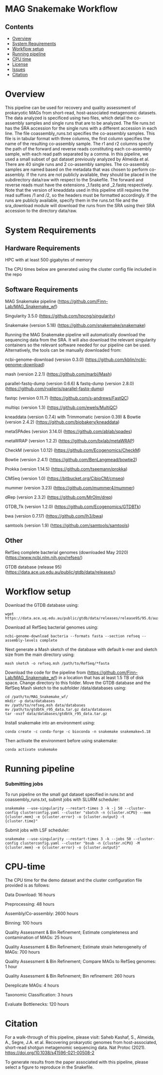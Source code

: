 # MAG Snakemake Workflow


## Contents

- [Overview](#overview)
- [System Requirements](#system-requirements)
- [Workflow setup](#Workflow-setup)
- [Running pipeline](#running-pipeline)
- [CPU time](#CPU-time)
- [License](./LICENSE)
- [Issues](https://github.com/Finn-Lab/MAG_Snakemake_wf/issues)
- [Citation](#citation)

# Overview

This pipeline can be used for recovery and quality assessment of prokaryotic MAGs from short-read, host-associated metagenomic datasets. The data analyzed is specificed using two files, which detail the co-assembly samples and single runs that are to be analyzed. The file runs.txt has the SRA accession for the single runs with a different accession in each line. The file coassembly_runs.txt specifies the co-assembly samples. This file is in tabular format with three columns, the first column specifies the name of the resulting co-assembly sample. The r1 and r2 columns specify the path of the forward and reverse reads constituting each co-assembly sample, with each read path separated by a comma. In this pipeline, we used a small subset of gut dataset previously analyzed by Almeida et al. There are 40 single runs and 2 co-assembly samples. The co-assembly samples are named based on the metadata that was chosen to perform co-assembly. If the runs are not publicly available, they should be placed in the subdirectory data/raw with respect to the Snakefile. The forward and reverse reads must have the extensions _1.fastq and _2.fastq respectively. Note that the version of kneaddata used in this pipeline still requires the read suffixes /1 and /2, so the headers must be formatted accordingly. If the runs are publicly available, specify them in the runs.txt file and the sra_download module will download the runs from the SRA using their SRA accession to the directory data/raw. 

# System Requirements

## Hardware Requirements

HPC with at least 500 gigabytes of memory

The CPU times below are generated using the cluster config file included in the repo

## Software Requirements

MAG Snakemake pipeline (https://github.com/Finn-Lab/MAG_Snakemake_wf)

Singularity 3.5.0 (https://github.com/hpcng/singularity)

Snakemake (version 5.18) (https://github.com/snakemake/snakemake) 

Running the MAG Snakemake pipeline will automatically download the sequencing data from the SRA. It will also download the relevant singularity containers so the relevant software needed for our pipeline can be used. Alternatively, the tools can be manually downloaded from:

ncbi-genome-download (version 0.3.0) (https://github.com/kblin/ncbi-genome-download)

mash (version 2.2.1) (https://github.com/marbl/Mash)

parallel-fastq-dump (version 0.6.6) & fastq-dump (version 2.8.0) (https://github.com/rvalieris/parallel-fastq-dump)

fastqc (version 0.11.7) (https://github.com/s-andrews/FastQC)

multiqc (version 1.3) (https://github.com/ewels/MultiQC)

kneaddata (version 0.7.4) with Trimmomatic (version 0.39) & Bowtie (version 2.4.2) (https://github.com/biobakery/kneaddata)

metaSPAdes (version 3.14.0) (https://github.com/ablab/spades)

metaWRAP (version 1.2.2) (https://github.com/bxlab/metaWRAP)

CheckM (version 1.0.12) (https://github.com/Ecogenomics/CheckM)

Bowtie (version 2.4.1) (https://github.com/BenLangmead/bowtie2)

Prokka (version 1.14.5) (https://github.com/tseemann/prokka)

CMSeq (version 1.0) (https://bitbucket.org/CibioCM/cmseq)

mummer (version 3.23) (https://github.com/mummer4/mummer)

dRep (version 2.3.2) (https://github.com/MrOlm/drep)

GTDB_Tk (version 1.2.0) (https://github.com/Ecogenomics/GTDBTk)

bwa (version 0.7.17) (https://github.com/lh3/bwa)

samtools (version 1.9) (https://github.com/samtools/samtools) 

## Other

RefSeq complete bacterial genomes (downloaded May 2020) (https://www.ncbi.nlm.nih.gov/refseq/)

GTDB database (release 95) (https://data.ace.uq.edu.au/public/gtdb/data/releases/) 


# Workflow setup


Download the GTDB database using:
```
wget https://data.ace.uq.edu.au/public/gtdb/data/releases/release95/95.0/auxillary_files/gtdbtk_r95_data.tar.gz
```

Download all RefSeq bacterial genomes using:
```
ncbi-genome-download bacteria --formats fasta --section refseq --assembly-levels complete
```
Next generate a Mash sketch of the database with default k-mer and sketch size from the main directory using:

```
mash sketch -o refseq.msh /path/to/RefSeq/*fasta
```

Download the code for the pipeline from (https://github.com/Finn-Lab/MAG_Snakemake_wf) in a location that has at least 1.5 TB of disk space. Change directory to this folder. Move the GTDB database and the RefSeq Mash sketch to the subfolder /data/databases using:

```
cd /path/to/MAG_Snakemake_wf/
mkdir -p data/databases
mv /path/to/refseq.msh data/databases
mv /path/to/gtdbtk_r95_data.tar.gz data/databases
tar -xvzf data/databases/gtdbtk_r95_data.tar.gz
```

Install snakemake into an environment using:

```
conda create -c conda-forge -c bioconda -n snakemake snakemake=5.18
```

Then activate the environment before using snakemake: 
```
conda activate snakemake
```


# Running pipeline 

### Submitting jobs

To run pipeline on the small gut dataset specified in runs.txt and coassembly_runs.txt, submit jobs with SLURM scheduler:
```
snakemake --use-singularity --restart-times 3 -k -j 50 --cluster-config clusterconfig.yaml --cluster "sbatch -n {cluster.nCPU} --mem {cluster.mem} -e {cluster.error} -o {cluster.output} -t {cluster.time}"
```

Submit jobs with LSF scheduler:
```
snakemake --use-singularity --restart-times 3 -k --jobs 50 --cluster-config clusterconfig.yaml --cluster "bsub -n {cluster.nCPU} -M {cluster.mem} -e {cluster.error} -o {cluster.output}"
```

# CPU-time

The CPU time for the demo dataset and the cluster configuration file provided is as follows:

Data Download: 16 hours

Preprocessing: 48 hours 

Assembly/Co-assembly:  2600 hours

Binning: 100 hours 

Quality Assessment & Bin Refinement; Estimate completeness and contamination of MAGs: 25 hours

Quality Assessment & Bin Refinement; Estimate strain heterogeneity of MAGs: 700 hours

Quality Assessment & Bin Refinement; Compare MAGs to RefSeq genomes: 1 hour

Quality Assessment & Bin Refinement; Bin refinement: 260 hours

Dereplicate MAGs: 4 hours

Taxonomic Classification: 3 hours

Evaluate Bottlenecks: 120 hours




# Citation
For a walk-through of this pipeline, please visit: 
Saheb Kashaf, S., Almeida, A., Segre, J.A. et al. Recovering prokaryotic genomes from host-associated, short-read shotgun metagenomic sequencing data. Nat Protoc (2021). https://doi.org/10.1038/s41596-021-00508-2

To generate results from the paper associated with this pipeline, please select a figure to reproduce in the Snakefile.



